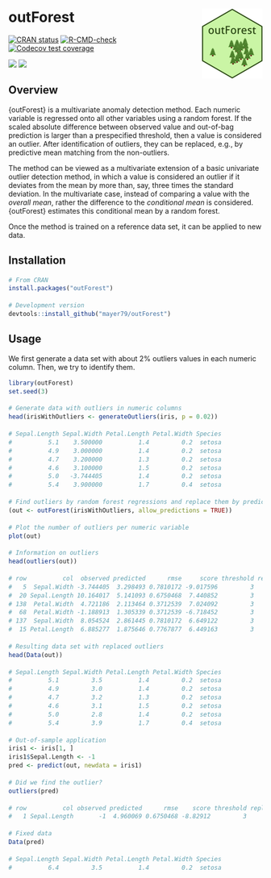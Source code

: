 # outForest <a href='https://github.com/mayer79/outForest'><img src='man/figures/logo.png' align="right" height="139" /></a>

<!-- badges: start -->

[![CRAN status](http://www.r-pkg.org/badges/version/outForest)](https://cran.r-project.org/package=outForest)
[![R-CMD-check](https://github.com/mayer79/outForest/actions/workflows/R-CMD-check.yaml/badge.svg)](https://github.com/mayer79/outForest/actions)
[![Codecov test coverage](https://codecov.io/gh/mayer79/outForest/branch/main/graph/badge.svg)](https://app.codecov.io/gh/mayer79/outForest?branch=main)

[![](https://cranlogs.r-pkg.org/badges/outForest)](https://cran.r-project.org/package=outForest) 
[![](https://cranlogs.r-pkg.org/badges/grand-total/outForest?color=orange)](https://cran.r-project.org/package=outForest)

<!-- badges: end -->

## Overview

{outForest} is a multivariate anomaly detection method. Each numeric variable is regressed onto all other variables using a random forest. If the scaled absolute difference between observed value and out-of-bag prediction is larger than a prespecified threshold, then a value is considered an outlier. After identification of outliers, they can be replaced, e.g., by predictive mean matching from the non-outliers.

The method can be viewed as a multivariate extension of a basic univariate outlier detection method, in which a value is considered an outlier if it deviates from the mean by more than, say, three times the standard deviation. In the multivariate case, instead of comparing a value with the *overall mean*, rather the difference to the *conditional mean* is considered. {outForest} estimates this conditional mean by a random forest.

Once the method is trained on a reference data set, it can be applied to new data.

## Installation

```r
# From CRAN
install.packages("outForest")

# Development version
devtools::install_github("mayer79/outForest")
```

## Usage

We first generate a data set with about 2% outliers values in each numeric column. Then, we try to identify them.

``` r
library(outForest)
set.seed(3)

# Generate data with outliers in numeric columns
head(irisWithOutliers <- generateOutliers(iris, p = 0.02))

# Sepal.Length Sepal.Width Petal.Length Petal.Width Species
#          5.1    3.500000          1.4         0.2  setosa
#          4.9    3.000000          1.4         0.2  setosa
#          4.7    3.200000          1.3         0.2  setosa
#          4.6    3.100000          1.5         0.2  setosa
#          5.0   -3.744405          1.4         0.2  setosa
#          5.4    3.900000          1.7         0.4  setosa
 
# Find outliers by random forest regressions and replace them by predictive mean matching
(out <- outForest(irisWithOutliers, allow_predictions = TRUE))

# Plot the number of outliers per numeric variable
plot(out)

# Information on outliers
head(outliers(out))

# row          col  observed predicted      rmse     score threshold replacement
#   5  Sepal.Width -3.744405  3.298493 0.7810172 -9.017596         3         2.8
#  20 Sepal.Length 10.164017  5.141093 0.6750468  7.440852         3         5.4
# 138  Petal.Width  4.721186  2.113464 0.3712539  7.024092         3         2.1
#  68  Petal.Width -1.188913  1.305339 0.3712539 -6.718452         3         1.2
# 137  Sepal.Width  8.054524  2.861445 0.7810172  6.649122         3         2.9
#  15 Petal.Length  6.885277  1.875646 0.7767877  6.449163         3         1.3

# Resulting data set with replaced outliers
head(Data(out))

# Sepal.Length Sepal.Width Petal.Length Petal.Width Species
#          5.1         3.5          1.4         0.2  setosa
#          4.9         3.0          1.4         0.2  setosa
#          4.7         3.2          1.3         0.2  setosa
#          4.6         3.1          1.5         0.2  setosa
#          5.0         2.8          1.4         0.2  setosa
#          5.4         3.9          1.7         0.4  setosa

# Out-of-sample application
iris1 <- iris[1, ]
iris1$Sepal.Length <- -1
pred <- predict(out, newdata = iris1)

# Did we find the outlier?
outliers(pred)

# row          col observed predicted      rmse    score threshold replacement
#   1 Sepal.Length       -1  4.960069 0.6750468 -8.82912         3         6.4

# Fixed data
Data(pred)

# Sepal.Length Sepal.Width Petal.Length Petal.Width Species
#          6.4         3.5          1.4         0.2  setosa
```


